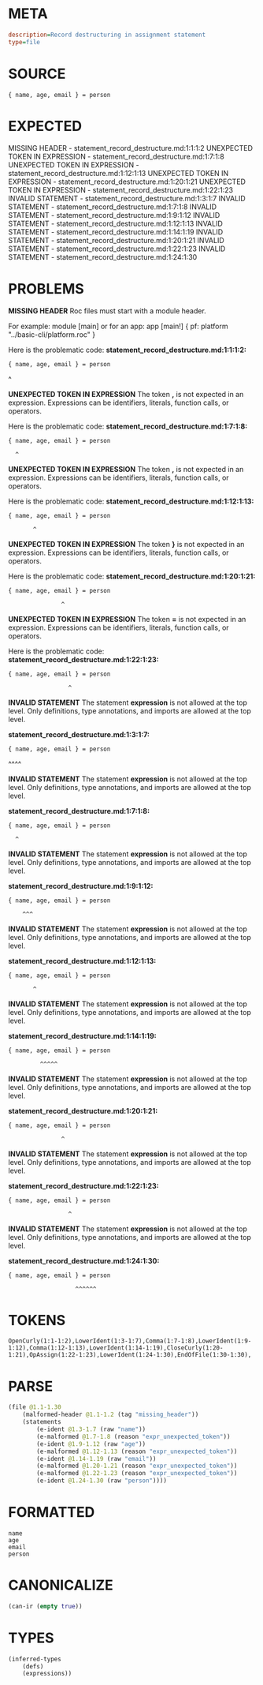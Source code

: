 # META
~~~ini
description=Record destructuring in assignment statement
type=file
~~~
# SOURCE
~~~roc
{ name, age, email } = person
~~~
# EXPECTED
MISSING HEADER - statement_record_destructure.md:1:1:1:2
UNEXPECTED TOKEN IN EXPRESSION - statement_record_destructure.md:1:7:1:8
UNEXPECTED TOKEN IN EXPRESSION - statement_record_destructure.md:1:12:1:13
UNEXPECTED TOKEN IN EXPRESSION - statement_record_destructure.md:1:20:1:21
UNEXPECTED TOKEN IN EXPRESSION - statement_record_destructure.md:1:22:1:23
INVALID STATEMENT - statement_record_destructure.md:1:3:1:7
INVALID STATEMENT - statement_record_destructure.md:1:7:1:8
INVALID STATEMENT - statement_record_destructure.md:1:9:1:12
INVALID STATEMENT - statement_record_destructure.md:1:12:1:13
INVALID STATEMENT - statement_record_destructure.md:1:14:1:19
INVALID STATEMENT - statement_record_destructure.md:1:20:1:21
INVALID STATEMENT - statement_record_destructure.md:1:22:1:23
INVALID STATEMENT - statement_record_destructure.md:1:24:1:30
# PROBLEMS
**MISSING HEADER**
Roc files must start with a module header.

For example:
        module [main]
or for an app:
        app [main!] { pf: platform "../basic-cli/platform.roc" }

Here is the problematic code:
**statement_record_destructure.md:1:1:1:2:**
```roc
{ name, age, email } = person
```
^


**UNEXPECTED TOKEN IN EXPRESSION**
The token **,** is not expected in an expression.
Expressions can be identifiers, literals, function calls, or operators.

Here is the problematic code:
**statement_record_destructure.md:1:7:1:8:**
```roc
{ name, age, email } = person
```
      ^


**UNEXPECTED TOKEN IN EXPRESSION**
The token **,** is not expected in an expression.
Expressions can be identifiers, literals, function calls, or operators.

Here is the problematic code:
**statement_record_destructure.md:1:12:1:13:**
```roc
{ name, age, email } = person
```
           ^


**UNEXPECTED TOKEN IN EXPRESSION**
The token **}** is not expected in an expression.
Expressions can be identifiers, literals, function calls, or operators.

Here is the problematic code:
**statement_record_destructure.md:1:20:1:21:**
```roc
{ name, age, email } = person
```
                   ^


**UNEXPECTED TOKEN IN EXPRESSION**
The token **=** is not expected in an expression.
Expressions can be identifiers, literals, function calls, or operators.

Here is the problematic code:
**statement_record_destructure.md:1:22:1:23:**
```roc
{ name, age, email } = person
```
                     ^


**INVALID STATEMENT**
The statement **expression** is not allowed at the top level.
Only definitions, type annotations, and imports are allowed at the top level.

**statement_record_destructure.md:1:3:1:7:**
```roc
{ name, age, email } = person
```
  ^^^^


**INVALID STATEMENT**
The statement **expression** is not allowed at the top level.
Only definitions, type annotations, and imports are allowed at the top level.

**statement_record_destructure.md:1:7:1:8:**
```roc
{ name, age, email } = person
```
      ^


**INVALID STATEMENT**
The statement **expression** is not allowed at the top level.
Only definitions, type annotations, and imports are allowed at the top level.

**statement_record_destructure.md:1:9:1:12:**
```roc
{ name, age, email } = person
```
        ^^^


**INVALID STATEMENT**
The statement **expression** is not allowed at the top level.
Only definitions, type annotations, and imports are allowed at the top level.

**statement_record_destructure.md:1:12:1:13:**
```roc
{ name, age, email } = person
```
           ^


**INVALID STATEMENT**
The statement **expression** is not allowed at the top level.
Only definitions, type annotations, and imports are allowed at the top level.

**statement_record_destructure.md:1:14:1:19:**
```roc
{ name, age, email } = person
```
             ^^^^^


**INVALID STATEMENT**
The statement **expression** is not allowed at the top level.
Only definitions, type annotations, and imports are allowed at the top level.

**statement_record_destructure.md:1:20:1:21:**
```roc
{ name, age, email } = person
```
                   ^


**INVALID STATEMENT**
The statement **expression** is not allowed at the top level.
Only definitions, type annotations, and imports are allowed at the top level.

**statement_record_destructure.md:1:22:1:23:**
```roc
{ name, age, email } = person
```
                     ^


**INVALID STATEMENT**
The statement **expression** is not allowed at the top level.
Only definitions, type annotations, and imports are allowed at the top level.

**statement_record_destructure.md:1:24:1:30:**
```roc
{ name, age, email } = person
```
                       ^^^^^^


# TOKENS
~~~zig
OpenCurly(1:1-1:2),LowerIdent(1:3-1:7),Comma(1:7-1:8),LowerIdent(1:9-1:12),Comma(1:12-1:13),LowerIdent(1:14-1:19),CloseCurly(1:20-1:21),OpAssign(1:22-1:23),LowerIdent(1:24-1:30),EndOfFile(1:30-1:30),
~~~
# PARSE
~~~clojure
(file @1.1-1.30
	(malformed-header @1.1-1.2 (tag "missing_header"))
	(statements
		(e-ident @1.3-1.7 (raw "name"))
		(e-malformed @1.7-1.8 (reason "expr_unexpected_token"))
		(e-ident @1.9-1.12 (raw "age"))
		(e-malformed @1.12-1.13 (reason "expr_unexpected_token"))
		(e-ident @1.14-1.19 (raw "email"))
		(e-malformed @1.20-1.21 (reason "expr_unexpected_token"))
		(e-malformed @1.22-1.23 (reason "expr_unexpected_token"))
		(e-ident @1.24-1.30 (raw "person"))))
~~~
# FORMATTED
~~~roc
name
age
email
person
~~~
# CANONICALIZE
~~~clojure
(can-ir (empty true))
~~~
# TYPES
~~~clojure
(inferred-types
	(defs)
	(expressions))
~~~
